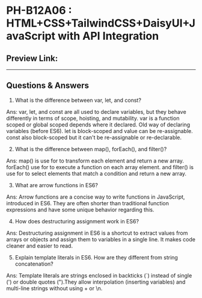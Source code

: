 # PH-B12A06 : HTML+CSS+TailwindCSS+DaisyUI+JavaScript with API Integration

## Preview Link:

---------------------------------------------------------------------------
## Questions & Answers

1) What is the difference between var, let, and const?

Ans: var, let, and const are all used to declare variables, but they behave differently in terms of scope, hoisting, and mutability.
var is a function scoped or global scoped depends where it declared. Old way of declaring variables (before ES6).
let is block-scoped and value can be re-assignable. const also block-scoped but it can't be re-assignable or re-declarable.


2) What is the difference between map(), forEach(), and filter()?

Ans: map() is use for to transform each element and return a new array. forEach() use for to execute a function on each array element.
and filter() is use for to select elements that match a condition and return a new array.

3) What are arrow functions in ES6?

Ans: Arrow functions are a concise way to write functions in JavaScript, introduced in ES6. They are often shorter than traditional function expressions and have some unique behavior regarding this.


4) How does destructuring assignment work in ES6?

Ans: Destructuring assignment in ES6 is a shortcut to extract values from arrays or objects and assign them to variables in a single line. It makes code cleaner and easier to read.


5) Explain template literals in ES6. How are they different from string concatenation?

Ans: Template literals are strings enclosed in backticks (`) instead of single (') or double quotes (").They allow interpolation (inserting variables) and multi-line strings without using + or \n.